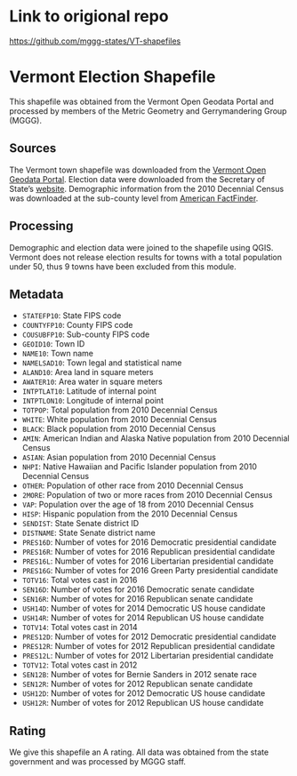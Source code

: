 # Link to origional repo
https://github.com/mggg-states/VT-shapefiles

# Vermont Election Shapefile
This shapefile was obtained from the Vermont Open Geodata Portal and processed by members of the Metric Geometry and Gerrymandering Group (MGGG).

## Sources
The Vermont town shapefile was downloaded from the [Vermont Open Geodata Portal](http://geodata.vermont.gov/datasets/vt-data-town-boundaries). Election data were downloaded from the Secretary of State’s [website](https://www.sec.state.vt.us/elections/election-results.aspx). Demographic information from the 2010 Decennial Census was downloaded at the sub-county level from [American FactFinder](https://factfinder.census.gov/faces/nav/jsf/pages/index.xhtml).

## Processing
Demographic and election data were joined to the shapefile using QGIS. Vermont does not release election results for towns with a total population under 50, thus 9 towns have been excluded from this module.

## Metadata
* `STATEFP10`: State FIPS code
* `COUNTYFP10`: County FIPS code
* `COUSUBFP10`: Sub-county FIPS code
* `GEOID10`: Town ID
* `NAME10`: Town name
* `NAMELSAD10`: Town legal and statistical name
* `ALAND10`: Area land in square meters
* `AWATER10`: Area water in square meters
* `INTPTLAT10`: Latitude of internal point
* `INTPTLON10`: Longitude of internal point
* `TOTPOP`: Total population from 2010 Decennial Census
* `WHITE`: White population from 2010 Decennial Census
* `BLACK`: Black population from 2010 Decennial Census
* `AMIN`: American Indian and Alaska Native population from 2010 Decennial Census
* `ASIAN`: Asian population from 2010 Decennial Census
* `NHPI`: Native Hawaiian and Pacific Islander population from 2010 Decennial Census
* `OTHER`: Population of other race from 2010 Decennial Census
* `2MORE`: Population of two or more races from 2010 Decennial Census
* `VAP`:  Population over the age of 18 from 2010 Decennial Census
* `HISP`: Hispanic population from the 2010 Decennial Census
* `SENDIST`: State Senate district ID
* `DISTNAME`: State Senate district name
* `PRES16D`: Number of votes for 2016 Democratic presidential candidate
* `PRES16R`: Number of votes for 2016 Republican presidential candidate
* `PRES16L`: Number of votes for 2016 Libertarian presidential candidate
* `PRES16G`: Number of votes for 2016 Green Party presidential candidate
* `TOTV16`: Total votes cast in 2016
* `SEN16D`: Number of votes for 2016 Democratic senate candidate
* `SEN16R`: Number of votes for 2016 Republican senate candidate
* `USH14D`: Number of votes for 2014 Democratic US house candidate
* `USH14R`: Number of votes for 2014 Republican US house candidate
* `TOTV14`: Total votes cast in 2014
* `PRES12D`: Number of votes for 2012 Democratic presidential candidate
* `PRES12R`: Number of votes for 2012 Republican presidential candidate
* `PRES12L`: Number of votes for 2012 Libertarian presidential candidate
* `TOTV12`: Total votes cast in 2012
* `SEN12B`: Number of votes for Bernie Sanders in 2012 senate race
* `SEN12R`: Number of votes for 2012 Republican senate candidate
* `USH12D`: Number of votes for 2012 Democratic US house candidate
* `USH12R`: Number of votes for 2012 Republican US house candidate

## Rating
We give this shapefile an A rating. All data was obtained from the state government and was processed by MGGG staff.
